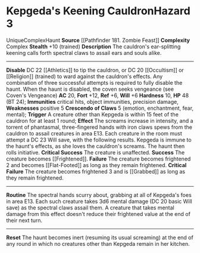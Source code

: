 ﻿---
ac: '20'
all_resistance: null
complexity: Complex
element: null
fortitude: '+12'
hardness: '10'
hazard_type: Haunt
hp: 48 (BT 24)
id: '204'
immunity:
- critical hits
- object immunities
- precision damage
level: '3'
name: Kepgeda's Keening Cauldron
rarity: Unique
reflex: '+6'
resistance: null
school: null
source: '[[DATABASE/source/Pathfinder 181. Zombie Feast|Pathfinder #181: Zombie Feast]]'
trait:
- '[[DATABASE/trait/Complex|Complex]]'
- '[[DATABASE/trait/Haunt|Haunt]]'
- '[[DATABASE/trait/Unique|Unique]]'
type: Hazard
weakness:
- '[[DATABASE/trait/Positive|positive]] 5'
will: '+6'

---
# Kepgeda's Keening Cauldron<span class="item-type">Hazard 3</span>

<span class="trait-unique item-trait">Unique</span><span class="item-trait">Complex</span><span class="item-trait">Haunt</span>
**Source** [[Pathfinder 181. Zombie Feast]]
**Complexity** Complex
**Stealth** +10 (trained)
**Description** The cauldron's ear-splitting keening calls forth spectral claws to assail ears and souls alike.

---
**Disable** DC 22 [[Athletics]] to tip the cauldron, or DC 20 [[Occultism]] or [[Religion]] (trained) to ward against the cauldron's effects. Any combination of three successful attempts is required to fully disable the haunt. When the haunt is disabled, the coven seeks vengeance (see Coven's Vengeance)
**AC** 20, **Fort** +12, **Ref** +6, **Will** +6
**Hardness** 10, **HP** 48 (BT 24); **Immunities** critical hits, object immunities, precision damage, **Weaknesses** positive 5
**Crescendo of Claws** <span class="action-icon">5</span> (emotion, enchantment, fear, mental); **Trigger** A creature other than Kepgeda is within 15 feet of the cauldron for at least 1 round; **Effect** The screams increase in intensity, and a torrent of phantasmal, three-fingered hands with iron claws spews from the cauldron to assail creatures in area E13. Each creature in the room must attempt a DC 23 Will save, with the following results. Kepgeda is immune to the haunt's effects, as she loves the cauldron's screams. The haunt then rolls initiative.
**Critical Success** The creature is unaffected.
**Success** The creature becomes [[Frightened]].
**Failure** The creature becomes frightened 2 and becomes [[Flat-Footed]] as long as they remain frightened.
**Critical Failure** The creature becomes frightened 3 and is [[Grabbed]] as long as they remain frightened.

---
**Routine** The spectral hands scurry about, grabbing at all of Kepgeda's foes in area E13. Each such creature takes 3d6 mental damage (DC 20 basic Will save) as the spectral claws assail them. A creature that takes mental damage from this effect doesn't reduce their frightened value at the end of their next turn.

---
**Reset** The haunt becomes inert (resuming its usual screaming) at the end of any round in which no creatures other than Kepgeda remain in her kitchen.